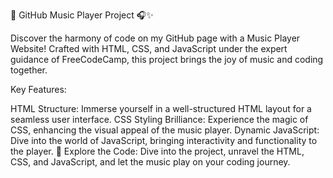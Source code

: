 
🎵 GitHub Music Player Project 🎧✨

Discover the harmony of code on my GitHub page with a Music Player Website! Crafted with HTML, CSS, and JavaScript under the expert guidance of FreeCodeCamp, this project brings the joy of music and coding together.

Key Features:

HTML Structure: Immerse yourself in a well-structured HTML layout for a seamless user interface.
CSS Styling Brilliance: Experience the magic of CSS, enhancing the visual appeal of the music player.
Dynamic JavaScript: Dive into the world of JavaScript, bringing interactivity and functionality to the player.
🔗 Explore the Code:
Dive into the project, unravel the HTML, CSS, and JavaScript, and let the music play on your coding journey.
